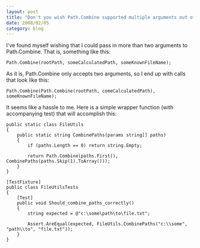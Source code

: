 ```yaml
---
layout: post
title: "Don't you wish Path.Combine supported multiple arguments out of the box?"
date: 2008/02/05
category: blog
---
```


I've found myself wishing that I could pass in more than two arguments to Path.Combine. That is, something like this:

    Path.Combine(rootPath, someCalculatedPath, someKnownFileName);

As it is, Path.Combine only accepts two arguments, so I end up with calls that look like this:

    Path.Combine(Path.Combine(rootPath, comeCalculatedPath), someKnownFileName);

It seems like a hassle to me. Here is a simple wrapper function (with accompanying test) that will accomplish this:

    public static class FileUtils
    {
        public static string CombinePaths(params string[] paths)
        {
            if (paths.Length == 0) return string.Empty; 

            return Path.Combine(paths.First(), CombinePaths(paths.Skip(1).ToArray()));
        }
    } 

    [TestFixture]
    public class FileUtilsTests
    {
        [Test]
        public void Should_combine_paths_correctly()
        {
            string expected = @"c:\some\path\to\file.txt"; 

            Assert.AreEqual(expected, FileUtils.CombinePaths("c:\\some", "path\\to", "file.txt"));
        }
    }

